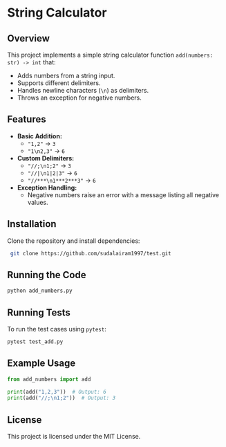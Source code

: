 # String Calculator

## Overview
This project implements a simple string calculator function `add(numbers: str) -> int` that:
- Adds numbers from a string input.
- Supports different delimiters.
- Handles newline characters (`\n`) as delimiters.
- Throws an exception for negative numbers.

## Features
- **Basic Addition:**
  - `"1,2"` → `3`
  - `"1\n2,3"` → `6`
- **Custom Delimiters:**
  - `"//;\n1;2"` → `3`
  - `"//|\n1|2|3"` → `6`
  - `"//***\n1***2***3"` → `6`
- **Exception Handling:**
  - Negative numbers raise an error with a message listing all negative values.

## Installation
Clone the repository and install dependencies:
```sh
 git clone https://github.com/sudalairam1997/test.git
```

## Running the Code
```sh
python add_numbers.py
```

## Running Tests
To run the test cases using `pytest`:
```sh
pytest test_add.py
```

## Example Usage
```python
from add_numbers import add

print(add("1,2,3"))  # Output: 6
print(add("//;\n1;2"))  # Output: 3
```

## License
This project is licensed under the MIT License.
